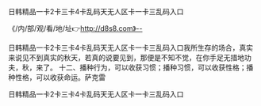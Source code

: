日韩精品一卡2卡三卡4卡乱码天无人区卡一卡三乱码入口

《/内/部/观/看/地/址👉http://d8s8.com》--

日韩精品一卡2卡三卡4卡乱码天无人区卡一卡三乱码入口我所生存的场合，真实来说见不到真实的秋天，若真的说要见到，那便是不知不觉，在你手足无措地功夫，秋，来了。
	十二、播种行为，可以收获习惯；播种习惯，可以收获性格；播种性格，可以收获命运。萨克雷





日韩精品一卡2卡三卡4卡乱码天无人区卡一卡三乱码入口
